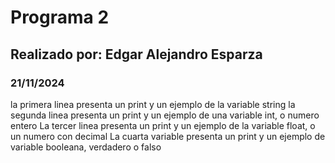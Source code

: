 # Programa 2
## Realizado por: Edgar Alejandro Esparza
### 21/11/2024
la primera linea presenta un print y un ejemplo de la variable string
la segunda linea presenta un print y un ejemplo de una variable int, o numero entero
La tercer linea presenta un print y un ejemplo de la variable float, o un numero con decimal
La cuarta variable presenta un print y un ejemplo de variable booleana, verdadero o falso
